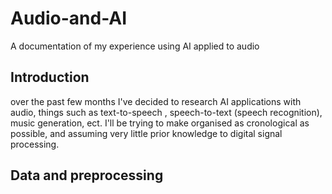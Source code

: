# Audio-and-AI
A documentation of my experience using AI applied to audio 

## Introduction
  over the past few months I've decided to research AI applications with audio, things such as text-to-speech , speech-to-text (speech recognition), music generation, ect.
  I'll be trying to make organised as cronological as possible, and assuming very little prior knowledge to digital signal processing.
  
## Data and preprocessing
  
